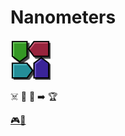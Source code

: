 # Nanometers
<img src="favicon.png?raw=true" width="64">

☠️ 💯 🔲 ➡️ 🏆

[🎮🔗](https://asteriskman7.github.io/nanometers)
